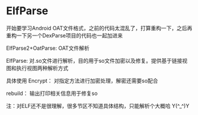 # ElfParse

开始要学习Android OAT文件格式，之前的代码太混乱了，打算重构一下，之后再重构一下另一个DexParse项目的代码也一起加进来

ElfParse2+OatParse:
OAT文件解析

ElfParse:
对.so文件进行解析，目的用于so文件加密以及修复。提供基于链接视图和执行视图两种解析方式

具体使用
Encrypt：
对指定方法进行加密处理，解密还需要so配合

rebuild：
输出打印相关信息用于修复so

注：对ELF还不是很理解，很多节区不知道具体结构，只能解析个大概哈
Y(^_^)Y


